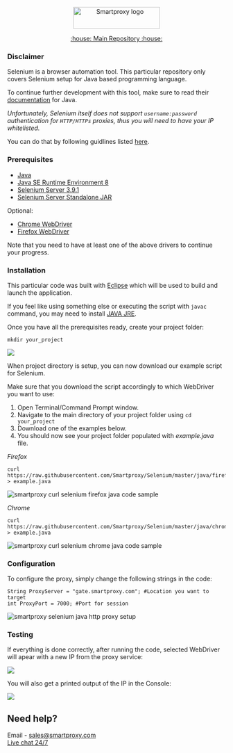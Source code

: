 <p align="center">
    <a href="https://smartproxy.com/"><img src="https://smartproxy.com/wp-content/themes/smartproxy/images/smartproxy-logo.svg" alt="Smartproxy logo" width="200" height="50"></a>
  </a>
</p>

<p align="center">
    <a href="https://github.com/Smartproxy/Smartproxy"> :house: Main Repository :house: </a>
</p>

### Disclaimer

Selenium is a browser automation tool. This particular repository only covers Selenium setup for Java based programming language.

To continue further development with this tool, make sure to read their [documentation](https://seleniumhq.github.io/selenium/docs/api/java/index.html) for Java.

*Unfortunately, Selenium itself does not support `username:password` authentication for `HTTP/HTTPs` proxies, thus you will need to have your IP whitelisted.*

You can do that by following guidlines listed [here](https://help.smartproxy.com/docs/proxy-authentication).

### Prerequisites

- [Java](https://www.java.com/en/)
- [Java SE Runtime Environment 8](https://www.oracle.com/technetwork/java/javase/downloads/jre8-downloads-2133155.html)
- [Selenium Server 3.9.1](https://selenium-release.storage.googleapis.com/3.9/selenium-server-3.9.1.zip)
- [Selenium Server Standalone JAR](https://selenium-release.storage.googleapis.com/3.9/selenium-server-standalone-3.9.1.jar)

Optional:
- [Chrome WebDriver](https://sites.google.com/a/chromium.org/chromedriver/downloads)
- [Firefox WebDriver](https://github.com/mozilla/geckodriver/releases)

Note that you need to have at least one of the above drivers to continue your progress.

### Installation

This particular code was built with [Eclipse](https://www.eclipse.org/) which will be used to build and launch the application.

If you feel like using something else or executing the script with `javac` command, you may need to install [JAVA JRE](https://www.oracle.com/technetwork/java/javase/downloads/server-jre8-downloads-2133154.html).

Once you have all the prerequisites ready, create your project folder:

```
mkdir your_project
```
<img src="https://i.imgur.com/6US2PJs.png">

When project directory is setup, you can now download our example script for Selenium.

Make sure that you download the script accordingly to which WebDriver you want to use:

1. Open Terminal/Command Prompt window.
2. Navigate to the main directory of your project folder using `cd your_project`
3. Download one of the examples below.
4. You should now see your project folder populated with *example.java* file.

*Firefox*

```
curl https://raw.githubusercontent.com/Smartproxy/Selenium/master/java/firefox/example.java > example.java
```

<img src="https://content.screencast.com/users/JohanSP/folders/Jing/media/9867533b-ed3e-44af-852c-c1cdc3ea6013/smartproxy-selenium-firefox-java-example-github-curl.png" alt="smartproxy curl selenium firefox java code sample">

*Chrome*

```
curl https://raw.githubusercontent.com/Smartproxy/Selenium/master/java/chrome/example.java > example.java
```

<img src="https://content.screencast.com/users/JohanSP/folders/Jing/media/e1fa1683-b035-4ad7-b9e5-91a1c0fe2bce/smartproxy-selenium-chrome-java-example-github-curl.png" alt="smartproxy curl selenium chrome java code sample">

### Configuration

To configure the proxy, simply change the following strings in the code:

```
String ProxyServer = "gate.smartproxy.com"; #Location you want to target
int ProxyPort = 7000; #Port for session
```

<img src="https://i.imgur.com/RfCa9xV.png" alt="smartproxy selenium java http proxy setup">

### Testing

If everything is done correctly, after running the code, selected WebDriver will apear with a new IP from the proxy service:

<img src="https://i.imgur.com/EUbzHh4.png">

You will also get a printed output of the IP in the Console:

<img src="https://i.imgur.com/tBbOAlA.png">

## Need help?
Email - sales@smartproxy.com
<br><a href="https://smartproxy.com">Live chat 24/7</a>
